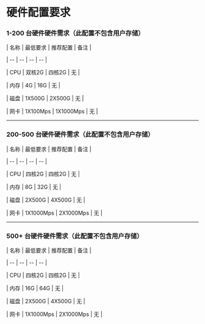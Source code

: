 # 硬件配置要求









### 1-200 台硬件硬件需求（此配置不包含用户存储）











| 名称 | 最低要求 | 推荐配置 | 备注 |

| -- | -- | -- | -- |

| CPU | 双核2G | 四核2G | 无 |

| 内存 | 4G | 16G | 无 |

| 磁盘 | 1X500G | 2X500G | 无 |

| 网卡 | 1X100Mps | 1X1000Mps | 无 |







---















### 200-500 台硬件硬件需求（此配置不包含用户存储）











| 名称 | 最低要求 | 推荐配置 | 备注 |

| -- | -- | -- | -- |

| CPU | 四核2G | 四核2G | 无 |

| 内存 | 8G | 32G | 无 |

| 磁盘 | 2X500G | 4X500G | 无 |

| 网卡 | 1X1000Mps | 2X1000Mps | 无 |



---



### 500+ 台硬件硬件需求（此配置不包含用户存储）











| 名称 | 最低要求 | 推荐配置 | 备注 |

| -- | -- | -- | -- |

| CPU | 四核2G | 四核2G | 无 |

| 内存 | 16G | 64G | 无 |

| 磁盘 | 2X500G | 4X500G | 无 |

| 网卡 | 1X1000Mps | 2X1000Mps | 无 |




